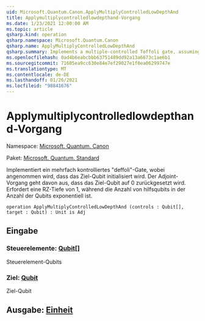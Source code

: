 ```yaml
---
uid: Microsoft.Quantum.Canon.ApplyMultiplyControlledLowDepthAnd
title: Applymultiplycontrolledlowdepthand-Vorgang
ms.date: 1/23/2021 12:00:00 AM
ms.topic: article
qsharp.kind: operation
qsharp.namespace: Microsoft.Quantum.Canon
qsharp.name: ApplyMultiplyControlledLowDepthAnd
qsharp.summary: Implements a multiple-controlled Toffoli gate, assuming that target qubit is initialized 0.  The adjoint operation assumes that the target qubit will be reset to 0.  Requires a Rz depth of 1, while the number of helper qubits are exponential in the number of qubits.
ms.openlocfilehash: 0ad4b6eabcbbb63751489dd92a13a6673c1ae6b1
ms.sourcegitcommit: 71605ea9cc630e84e7ef29027e1f0ea06299747e
ms.translationtype: MT
ms.contentlocale: de-DE
ms.lasthandoff: 01/26/2021
ms.locfileid: "98841676"
---
```

# <a name="applymultiplycontrolledlowdepthand-operation"></a>Applymultiplycontrolledlowdepthand-Vorgang

Namespace: [Microsoft. Quantum. Canon](xref:Microsoft.Quantum.Canon)

Paket: [Microsoft. Quantum. Standard](https://nuget.org/packages/Microsoft.Quantum.Standard)


Implementiert ein mehrfach kontrolliertes "deffoli"-Gate, wobei angenommen wird, dass das Ziel-Qubit initialisiert wird.  Der Adjoint-Vorgang geht davon aus, dass das Ziel-Qubit auf 0 zurückgesetzt wird.  Erfordert eine RZ-Tiefe von 1, während die Anzahl von hilfsqubits in der Anzahl der Qubits exponentiell ist.

```qsharp
operation ApplyMultiplyControlledLowDepthAnd (controls : Qubit[], target : Qubit) : Unit is Adj
```


## <a name="input"></a>Eingabe

### <a name="controls--qubit"></a>Steuerelemente: [Qubit](xref:microsoft.quantum.lang-ref.qubit)[]

Steuerelement-Qubits


### <a name="target--qubit"></a>Ziel: [Qubit](xref:microsoft.quantum.lang-ref.qubit)

Ziel-Qubit



## <a name="output--unit"></a>Ausgabe: [Einheit](xref:microsoft.quantum.lang-ref.unit)


